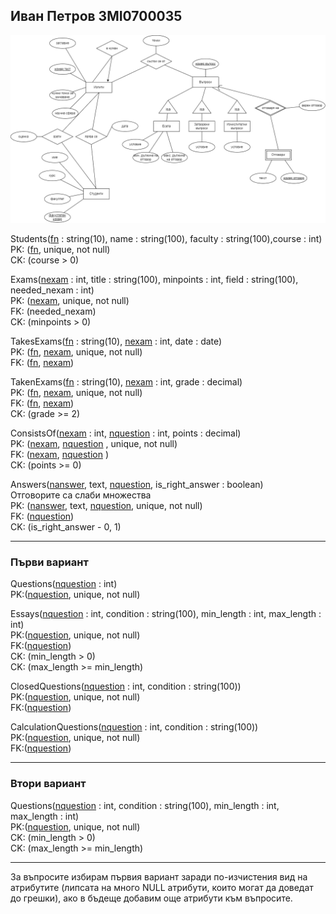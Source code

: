 ## Иван Петров 3MI0700035

![E/R Model](Homework02.png)

Students(<ins>fn</ins> : string(10), name : string(100), faculty : string(100),course : int)
<br> PK: (<ins>fn</ins>, unique, not null)
<br> CK: (course > 0)

Exams(<ins>nexam</ins> : int, title : string(100), minpoints : int, field : string(100), needed_nexam : int)
<br>PK: (<ins>nexam</ins>, unique, not null)
<br>FK: (needed_nexam)
<br>CK: (minpoints > 0)

TakesExams(<ins>fn</ins> : string(10), <ins>nexam</ins> : int, date : date)
<br>PK: (<ins>fn</ins>, <ins>nexam</ins>, unique, not null)
<br>FK: (<ins>fn</ins>, <ins>nexam</ins>)

TakenExams(<ins>fn</ins> : string(10), <ins>nexam</ins> : int, grade : decimal)
<br>PK: (<ins>fn</ins>, <ins>nexam</ins>, unique, not null)
<br>FK: (<ins>fn</ins>, <ins>nexam</ins>)
<br>CK: (grade >= 2)

ConsistsOf(<ins>nexam</ins> : int, <ins>nquestion</ins> : int, points : decimal)
<br>PK: (<ins>nexam</ins>, <ins>nquestion</ins> , unique, not null)
<br>FK: (<ins>nexam</ins>, <ins>nquestion</ins> )
<br>CK: (points >= 0)

Answers(<ins>nanswer</ins>, text, <ins>nquestion</ins>, is_right_answer : boolean)
<br> Отговорите са слаби множества
<br>PK: (<ins>nanswer</ins>, text, <ins>nquestion</ins>, unique, not null)
<br>FK: (<ins>nquestion</ins>)
<br>CK: (is_right_answer - 0, 1)

----

### Първи вариант

Questions(<ins>nquestion</ins> : int)
<br>PK:(<ins>nquestion</ins>, unique, not null)

Essays(<ins>nquestion</ins> : int, condition : string(100), min_length : int, max_length : int)
<br>PK:(<ins>nquestion</ins>, unique, not null)
<br>FK:(<ins>nquestion</ins>)
<br>CK: (min_length > 0)
<br>CK: (max_length >= min_length)

ClosedQuestions(<ins>nquestion</ins> : int, condition : string(100))
<br>PK:(<ins>nquestion</ins>, unique, not null)
<br>FK:(<ins>nquestion</ins>)

CalculationQuestions(<ins>nquestion</ins> : int, condition : string(100))
<br>PK:(<ins>nquestion</ins>, unique, not null)
<br>FK:(<ins>nquestion</ins>)

----

### Втори вариант

Questions(<ins>nquestion</ins> : int, condition : string(100), min_length : int, max_length : int) 
<br>PK:(<ins>nquestion</ins>, unique, not null)
<br>CK: (min_length > 0)
<br>CK: (max_length >= min_length)

----

За въпросите избирам първия вариант заради по-изчистения вид на атрибутите (липсата на много NULL атрибути, които могат да доведат до грешки), ако в бъдеще добавим още атрибути към въпросите.